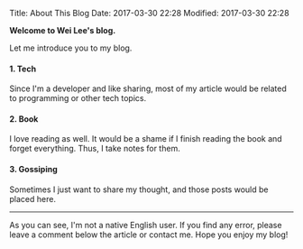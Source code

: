 Title: About This Blog
Date: 2017-03-30 22:28
Modified: 2017-03-30 22:28

**Welcome to Wei Lee's blog.**

Let me introduce you to my blog.

#### 1. Tech
Since I'm a developer and like sharing, most of my article would be related to programming or other tech topics.

#### 2. Book
I love reading as well.
It would be a shame if I finish reading the book and forget everything.
Thus, I take notes for them.

#### 3. Gossiping
Sometimes I just want to share my thought, and those posts would be placed here.

---

As you can see, I'm not a native English user.
If you find any error, please leave a comment below the article or contact me.
Hope you enjoy my blog!

